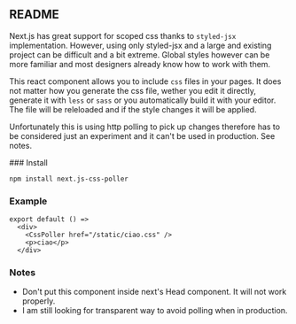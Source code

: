 README
------

Next.js has great support for scoped css thanks to `styled-jsx` implementation. However, using only styled-jsx and a large and existing project can be difficult and a bit extreme. Global styles however can be more familiar and most designers already know how to work with them.

This react component allows you to include `css` files in your pages. It does not matter how you generate the css file, wether you edit it directly, generate it with `less` or `sass` or you automatically build it with your editor. The file will be releloaded and if the style changes it will be applied.

Unfortunately this is using http polling to pick up changes therefore has to be considered just an experiment and it can't be used in production. See notes.

### Install

    npm install next.js-css-poller

### Example

    export default () =>
      <div>
        <CssPoller href="/static/ciao.css" />
        <p>ciao</p>
      </div>

### Notes

- Don't put this component inside next's Head component. It will not work properly.
- I am still looking for transparent way to avoid polling when in production.

